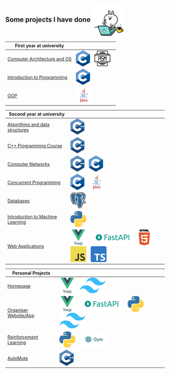 <h2> Some projects I have done <img align="center" src="imgs/cat.gif" alt="cat_gif" width="100" height="100"></h2>


| First year at university                                                                                                                                                            |                                                                                                                                                                 |
|-------------------------------------------------------------------------------------------------------------------------------------------------------------------------------------|-----------------------------------------------------------------------------------------------------------------------------------------------------------------|
| <a href="https://github.com/AleksanderWojsz/Finished_Projects/tree/master/Computer_Architecture_and_Operating_Systems" target="_blank">Computer Architecture and OS</a><br> | <img src="imgs/img_c.png" style="height:50px; width:auto; margin-right:10px;"> <img src="imgs/img_asm.png" style="height:50px; width:auto; margin-right:10px;"> |
| <a href="https://github.com/AleksanderWojsz/Finished_Projects/tree/master/Introduction_to_programming/Task_3" target="_blank">Introduction to Programming</a>                          | <img src="imgs/img_c.png" style="height:50px; width:auto; margin-right:10px;">                                                                                  |
| <a href="https://github.com/AleksanderWojsz/Finished_Projects/tree/master/Object_Oriented_Programming" target="_blank">OOP</a>                                                  | <img src="imgs/img_java.png" style="height:50px; width:auto; margin-right:10px;">                                                                               |

| Second year at university                                                                                                                                                  |                                                                                                                                                                                                                                                                                                                                                                                                                         |
|----------------------------------------------------------------------------------------------------------------------------------------------------------------------------|-------------------------------------------------------------------------------------------------------------------------------------------------------------------------------------------------------------------------------------------------------------------------------------------------------------------------------------------------------------------------------------------------------------------------|
| <a href="https://github.com/AleksanderWojsz/Finished_Projects/tree/master/Algorithms_and_data_structures" target="_blank">Algorithms and data structures</a>         | <img src="imgs/img_cpp.png" style="height:50px; width:auto; margin-right:10px;">                                                                                                                                                                                                                                                                                                                                        |
| <a href="https://github.com/AleksanderWojsz/Finished_Projects/tree/master/C%2B%2B_Programming_Course" target="_blank">C++ Programming Course</a>                       | <img src="imgs/img_cpp.png" style="height:50px; width:auto; margin-right:10px;">                                                                                                                                                                                                                                                                                                                                        |
| <a href="https://github.com/AleksanderWojsz/Finished_Projects/tree/master/Computer_Networks" target="_blank">Computer Networks</a><br>                                   | <img src="imgs/img_cpp.png" style="height:50px; width:auto; margin-right:10px;">   <img src="imgs/img_c.png" style="height:50px; width:auto; margin-right:10px;">                                                                                                                                                                                                                                                       |
| <a href="https://github.com/AleksanderWojsz/Finished_Projects/tree/master/Concurrent_programming" target="_blank">Concurrent Programming</a><br>                         | <img src="imgs/img_c.png" style="height:50px; width:auto; margin-right:10px;"> <img src="imgs/img_java.png" style="height:50px; width:auto; margin-right:10px;">                                                                                                                                                                                                                                                        |
| <a href="https://github.com/AleksanderWojsz/Finished_Projects/tree/master/Databases" target="_blank">Databases</a><br>                                                     | <img src="imgs/img_postgresql.png" style="height:50px; width:auto; margin-right:10px;">                                                                                                                                                                                                                                                                                                                                 |
| <a href="https://github.com/AleksanderWojsz/Finished_Projects/tree/master/Introduction_to_Machine_Learning" target="_blank">Introduction to Machine Learning</a><br> | <img src="imgs/img_py.png" style="height:50px; width:auto; margin-right:10px;">                                                                                                                                                                                                                                                                                                                                         |
| <a href="https://github.com/AleksanderWojsz/Finished_Projects/tree/master/Web_Applications" target="_blank">Web Applications</a>                                         | <img src="imgs/img_vue.png" style="height:50px; width:auto; margin-right:10px;"> <img src="imgs/img_fastapi.png" style="height:50px; width:auto; margin-right:10px;"> <img src="imgs/img_html.png" style="height:50px; width:auto; margin-right:10px;"> <img src="imgs/img_js.png" style="height:50px; width:auto; margin-right:10px;"> <img src="imgs/img_ts.png" style="height:50px; width:auto; margin-right:10px;"> |

| Personal Projects                                                                                                                                              |                                                                                                                                                                                                                                                                                                                                              |
|----------------------------------------------------------------------------------------------------------------------------------------------------------------|----------------------------------------------------------------------------------------------------------------------------------------------------------------------------------------------------------------------------------------------------------------------------------------------------------------------------------------------|
| <a href="https://github.com/AleksanderWojsz/Finished_Projects/tree/master/Personal_Projects/Homepage" target="_blank">Homepage</a>                             | <img src="imgs/img_vue.png" style="height:50px; width:auto; margin-right:10px;"> <img src="imgs/img_tailwind.png" style="height:50px; width:auto; margin-right:10px;">                                                                                                                                                                       |
| <a href="https://github.com/AleksanderWojsz/Finished_Projects/tree/master/Personal_Projects/Organiser" target="_blank">Organiser Website/App</a>               | <img src="imgs/img_vue.png" style="height:50px; width:auto; margin-right:10px;"> <img src="imgs/img_fastapi.png" style="height:50px; width:auto; margin-right:10px;">  <img src="imgs/img_py.png" style="height:50px; width:auto; margin-right:10px;"> <img src="imgs/img_tailwind.png" style="height:50px; width:auto; margin-right:10px;"> |
| <a href="https://github.com/AleksanderWojsz/Finished_Projects/tree/master/Personal_Projects/Reinforcement_Learning" target="_blank">Reinforcement Learning</a> | <img src="imgs/img_py.png" style="height:50px; width:auto; margin-right:10px;"> <img src="imgs/img_openai_gym.png" style="height:50px; width:auto; margin-right:10px;">                                                                                                                                                                      |
| <a href="https://github.com/AleksanderWojsz/Finished_Projects/tree/master/Personal_Projects/AutoMute" target="_blank">AutoMute</a>                             | <img src="imgs/img_cpp.png" style="height:50px; width:auto; margin-right:10px;">                                                                                                                                                                                                                                                             |
